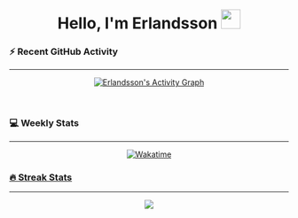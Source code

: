 <h1 align="center">Hello, I'm Erlandsson <img src="https://media.giphy.com/media/hvRJCLFzcasrR4ia7z/giphy.gif" width="35px"></h1>

<!-- <h2>Contact Me</h2>

<p align="left">
	<a href="mailto:antonpang05@gmail.com"><img src="https://img.shields.io/badge/Email-%23EA4335.svg?style=for-the-badge&logo=gmail&logoColor=white&color=red" alt="Email"/></a>
	<a href="https://discordapp.com/users/269573362127339520/"><img src="https://img.shields.io/badge/Discord-%23EA4335.svg?style=for-the-badge&logo=discord&logoColor=white&color=blue" alt="Discord"/></a>
</p>

<br> -->

<h3>⚡ Recent GitHub Activity</h3>

---

<p align="center"><a href="https://github.com/ErlandssonA"><img alt="Erlandsson's Activity Graph" src="https://github-readme-activity-graph.vercel.app/graph?username=ErlandssonA&custom_title=Erlandsson's%20Contribution%20Graph&theme=tokyo-night&area=true" /></a></p>
<br>

<h3>💻 Weekly Stats</h3>

---

<p align = "center">
	<a href="https://wakatime.com/@Erlandsson"> <img alt = "Wakatime" src="https://github-readme-stats.vercel.app/api/wakatime?username=Erlandsson&api_domain=time.erlandev.com&langs_count=8&layout=default&theme=tokyonight&custom_title=Weekly%20Coding%20Stats">
</p>

<h3>🔥 Streak Stats</h3>

---

<p align="center"><a href="https://github.com/ErlandssonA"><img src="https://streak-stats.demolab.com?user=ErlandssonA&theme=tokyonight-duo&border_radius=5" /></a></p>
